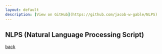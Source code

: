 ```yaml
---
layout: default
description: [View on GitHub](https://github.com/jacob-w-gable/NLPS)
---
```


## NLPS (Natural Language Processing Script)

[back](../)
